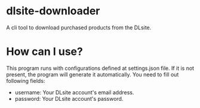 # dlsite-downloader

A cli tool to download purchased products from the DLsite.

# How can I use?

This program runs with configurations defined at settings.json file. If it is not present, the program will generate it automatically. You need to fill out following fields:

- username: Your DLsite account's email address.
- password: Your DLsite account's password.
